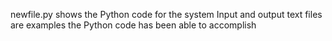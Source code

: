 newfile.py shows the Python code for the system
Input and output text files are examples the Python code has been able to accomplish
